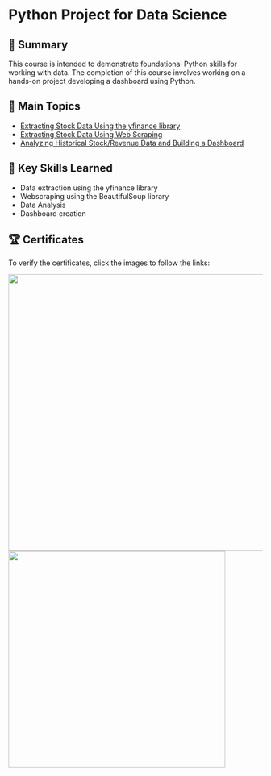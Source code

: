 # Python Project for Data Science

## 📄 Summary
This course is intended to demonstrate foundational Python skills for working with data. The completion of this course involves working on a hands-on project developing a dashboard using Python.

## 📑 Main Topics
* [Extracting Stock Data Using the yfinance library](https://github.com/mauritsvzb/IBM-Data-Science-Professional-Certificate/blob/main/05.%20Python%20Project%20for%20Data%20Science/Final_Assignment%20-%20Extracting%20Stock%20Data%20Using%20a%20Python%20Library.ipynb)
* [Extracting Stock Data Using Web Scraping](https://github.com/mauritsvzb/IBM-Data-Science-Professional-Certificate/blob/main/05.%20Python%20Project%20for%20Data%20Science/Final%20Assignment%20-%20Extracting%20Stock%20Data%20Using%20a%20Web%20Scraping.ipynb)
* [Analyzing Historical Stock/Revenue Data and Building a Dashboard](https://github.com/mauritsvzb/IBM-Data-Science-Professional-Certificate/blob/main/05.%20Python%20Project%20for%20Data%20Science/Final%20Assignment%20-%20Extracting%20and%20Visualizing%20Stock%20Data.ipynb)

## 🔑 Key Skills Learned
* Data extraction using the yfinance library
* Webscraping using the BeautifulSoup library
* Data Analysis
* Dashboard creation

## 🏆 Certificates
To verify the certificates, click the images to follow the links:

[<img src="https://github.com/mauritsvzb/IBM-Data-Science-Professional-Certificate/assets/13508894/002a327c-4c77-4c49-bf7a-a6e5ac01175b" width="550">](https://www.coursera.org/account/accomplishments/verify/U9SWKYX8EQUH)[<img src="https://user-images.githubusercontent.com/13508894/277580055-4e08b2f3-f4df-462e-8558-514d93ca521b.png" width="430">](https://www.credly.com/badges/2e879ae0-4e2f-4590-b64c-3a2339632c37/public_url)
